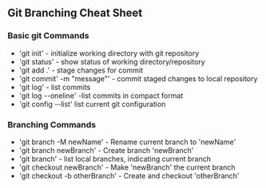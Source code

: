 ## Git Branching Cheat Sheet


### Basic git Commands
* 'git init' - initialize working directory with git repository
* 'git status' - show status of working directory/repository
* 'git add .' - stage changes for commit
* 'git commit' -m "message"' - commit staged changes to local repository
* 'git log' - list commits
* 'git log --oneline' -list commits in compact format
* 'git config --list' list current git configuration

### Branching Commands
* 'git branch -M newName' - Rename current branch to 'newName'
* 'git branch newBranch' - Create branch 'newBranch'
* 'git branch' - list local branches, indicating current branch
* 'git checkout newBranch' - Make 'newBranch' the current branch
* 'git checkout -b otherBranch' - Create and checkout 'otherBranch' 
